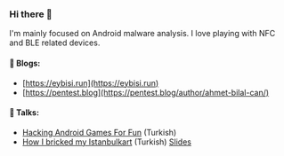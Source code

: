 ### Hi there 👋

I'm mainly focused on Android malware analysis. I love playing with NFC and BLE related devices.


#### 📓 Blogs:
- [https://eybisi.run](https://eybisi.run)
- [https://pentest.blog](https://pentest.blog/author/ahmet-bilal-can/)

#### 💬 Talks:
- [Hacking Android Games For Fun](https://www.youtube.com/watch?v=ixRcso3W5EA) (Turkish)
- [How I bricked my Istanbulkart](https://www.twitch.tv/videos/643947384?t=03h03m02s) (Turkish) [Slides](https://github.com/ttmo-O/sunumlar/blob/master/meetup3/howibrickedmyistanbulkart-eybisi.pdf)

<!--
**eybisi/eybisi** is a ✨ _special_ ✨ repository because its `README.md` (this file) appears on your GitHub profile.

Here are some ideas to get you started:

- 🔭 I’m currently working on ...
- 🌱 I’m currently learning ...
- 👯 I’m looking to collaborate on ...
- 🤔 I’m looking for help with ...
- 💬 Ask me about ...
- 📫 How to reach me: ...
- 😄 Pronouns: ...
- ⚡ Fun fact: ...
- 📓 blogs
- 💬 talks 
-->

